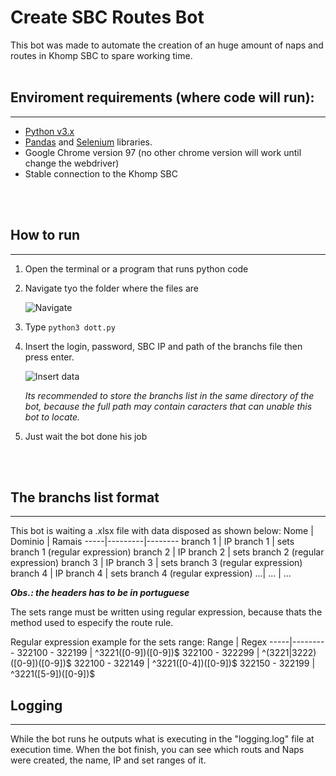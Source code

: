 # Create SBC Routes Bot

This bot was made to automate the creation of an huge amount of naps and routes in Khomp SBC to spare working time. 
<br>
<br>
## Enviroment requirements (where code will run):
---
* [Python v3.x](https://www.python.org/downloads/)
* [Pandas](https://pandas.pydata.org/) and [Selenium](https://pypi.org/project/selenium/) libraries.
* Google Chrome version 97 (no other chrome version will work until change the webdriver)
* Stable connection to the Khomp SBC
<br>
<br>

## How to run
---
1. Open the terminal or a program that runs python code
2. Navigate tyo the folder where the files are

    ![Navigate](https://i.pinimg.com/originals/2a/32/ef/2a32ef1b9df94a6ee72594bd9cf14545.jpg)

3. Type ``python3 dott.py``
4. Insert the login, password, SBC IP and path of the branchs file then press enter.

    ![Insert data](https://i.pinimg.com/originals/b6/73/57/b67357d12d6b5b6693f13e89aa0f8966.jpg)
    
    _Its recommended to store the branchs list in the same directory of the bot, because the full path may contain caracters that can unable this bot to locate._
5. Just wait the bot done his job
<br>
<br>

## The branchs list format
---
This bot is waiting a .xlsx file with data disposed as shown below:
Nome | Dominio | Ramais
-----|---------|--------
branch 1 | IP branch 1 | sets branch 1 (regular expression)
branch 2 | IP branch 2 | sets branch 2 (regular expression)
branch 3 | IP branch 3 | sets branch 3 (regular expression)
branch 4 | IP branch 4 | sets branch 4 (regular expression)
...| ... | ...

_**Obs.: the headers has to be in portuguese**_

The sets range must be written using regular expression, because thats the method used to especify the route rule.

Regular expression example for the sets range:
Range | Regex 
-----|---------
322100 - 322199 | ^3221([0-9])([0-9])$
322100 - 322299 | ^(3221\|3222)([0-9])([0-9])$
322100 - 322149 | ^3221([0-4])([0-9])$
322150 - 322199 | ^3221([5-9])([0-9])$

## Logging
---
While the bot runs he outputs what is executing in the "logging.log" file at execution time. When the bot finish, you can see which routs and Naps were created, the name, IP and set ranges of it.